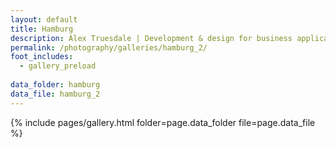 ```yaml
---
layout: default
title: Hamburg
description: Alex Truesdale | Development & design for business applications.. and photos on occasion.
permalink: /photography/galleries/hamburg_2/
foot_includes:
  - gallery_preload
  
data_folder: hamburg
data_file: hamburg_2
---
```

{% include pages/gallery.html folder=page.data_folder file=page.data_file %}
